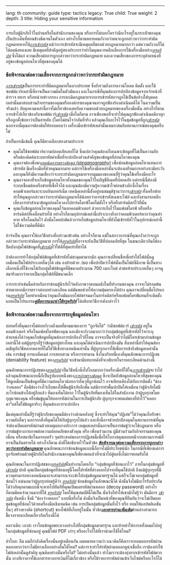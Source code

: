 

---

lang: th
community: guide
type: tactics
legacy: True
child: True
weight: 2
depth: 3
title: Hiding your sensitive information

---

การเก็บตู้นิรภัยไว้ในบ้านหรือในสำนักงานของคุณ หรือการไม่บอกใครว่ามีอะไรอยู่ในกระเป๋าของคุณ เป็นประเด็นที่ค่อนข้างชัดเจนในตัวเอง อย่างไรก็ตามหลายคนกังวลว่าตนจะถูกกล่าวหาว่ากระทำผิดกฎหมายหากใช้[*การเข้ารหัส*](/th/glossary#Encryption) แม้ว่าการเข้ารหัสจะมีเหตุผลที่ชอบด้วยกฏหมายมากกว่า แต่ความกังวลก็ไม่ได้ลดน้อยลงเลย มีเหตุผลที่สำคัญอยู่สองประการว่าทำไมคุณควรหลีกเลี่ยงการใช้เครื่องมืออย่าง[*ทรูคริปท์*](/th/glossary#TrueCrypt) ซึ่งได้แก่ ความเสี่ยงต่อการถูกกล่าวหาว่ากระทำผิดกฎหมาย และความเสี่ยงของการระบุตำแหน่งที่อยู่ของข้อมูลอ่อนไหวที่สุดของคุณได้

### ข้อพิจารณาต่อความเสี่ยงจากการถูกกล่าวหาว่ากระทำผิดกฎหมาย ###

[*การเข้ารหัส*](/th/glossary#Encryption)เป็นการกระทำที่ผิดกฎหมายในบางประเทศ ซึ่งยังรวมถึงการดาวน์โหลด ติดตั้ง และใช้ซอฟต์แวร์เหล่านี้ที่อาจเป็นความผิดในตัวมันเอง และในกรณีที่คุณต้องการปกป้องข้อมูลจากเจ้าหน้าที่ตำรวจ ทหาร หรือหน่วยข่าวกรอง การละเมิดกฎหมายจากการเข้ารหัสอาจถูกใช้เป็นข้ออ้างให้บุคคลเหล่านั้นมาสอบสวนกิจกรรมของคุณหรือองค์กรของคุณจนอาจถูกฟ้องร้องดำเนินคดีได้ ในความเป็นจริงแล้ว ภัยคุกคามเหล่านี้อาจไม่เกี่ยวข้องเลยกับความชอบด้วยกฎหมายของเครื่องมือนั้น อย่างไรก็ตาม การเข้าไปเกี่ยวข้องกับซอฟต์แวร์[*เข้ารหัส*](/th/glossary#Encryption) เมื่อใดก็ตาม อาจเพียงพอที่จะทำให้คุณถูกฟ้องดำเนินคดีอาญาหรือถูกตั้งข้อหาว่าเป็นสายลับ (โดยไม่สนใจว่าอันที่จริง แล้วคุณเก็บอะไรไว้ในชุดข้อมูลที่ถูก[*เข้ารหัส*](/th/glossary#Encryption) นอกจากนี้คุณอาจต้องคิดให้รอบคอบว่า เครื่องมือเข้ารหัสเหล่านั้นเหมาะสมกับสถานการณ์ของคุณหรือไม่

ถ้าเป็นกรณีเช่นนี้ คุณก็มีทางเลือกสองสามประการ

- คุณไม่ใช้ซอฟต์แวร์ความปลอดภัยเลยก็ได้ ซึ่งแปลว่าคุณต้องเก็บเฉพาะข้อมูลที่ไม่เป็นความลับ หรือต้องคิดค้นระบบรหัสคำเพื่อที่จะปกป้องส่วนสำคัญของข้อมูลที่อ่อนไหวของคุณ 
- คุณอาจต้องพึ่งพา[*เทคนิคการพรางข้อมูล (steganography)*](/th/glossary#Steganography) เพื่อซ่อนข้อมูลอ่อนไหวแทนการเข้ารหัส มีเครื่องมือที่ช่วยคุณมากมาย แต่การใช้เครื่องมือเหล่านั้นจะต้องเตรียมการอย่างระมัดระวัง และคุณก็ยังมีความเสี่ยงว่าจะกระทำผิดกฎหมายจากมุมมองของคนที่รู้ว่าคุณใช้เครื่องมืออะไร
- คุณอาจลองที่จะเก็บข้อมูลอ่อนไหวทั้งหมดของคุณไว้ในบัญชีอีเมลที่ปลอดภัย แต่กรณีนี้ต้องมีระบบเชื่อมต่อเครือข่ายที่เชื่อใจได้ และคุณต้องมีความรู้ความเข้าใจค่อนข้างลึกซึ้งในเรื่องคอมพิวเตอร์และระบบอินเทอร์เน็ต เทคนิคเหล่านี้ตั้งอยู่บนสมมุติฐานว่าการ[*เข้ารหัส*](/th/glossary#Encryption) ทั้งเครือข่ายทำให้คุณถูกกล่าวหาว่ากระทำผิดกฎหมายได้น้อยกว่าการเข้ารหัสเฉพาะไฟล์ และยังสามารถหลีกเลี่ยงการทำสำเนาข้อมูลอ่อนไหวลงไปฮาร์ดไดรฟ์โดยไม่ตั้งใจ หรือทิ้งฮาร์ดดิสก์ไว้ที่นั่น
- คุณเก็บข้อมูลอ่อนไหวของคุณไว้นอกคอมพิวเตอร์ ด้วยการเก็บไว้ในแฟลชไดรฟ์ หรือหรือฮาร์ดดิสก์ที่เคลื่อนย้ายได้ อย่างไรก็ตามอุปกรณ์เหล่านี้เปราะบางยิ่งกว่าคอมพิวเตอร์หากว่าคุณทำหาย หรือโดนยึดไว้ ดังนั้นโดยปกติแล้วการเก็บข้อมูลอ่อนไหวที่ยังไม่เข้ารหัสไว้ในอุปกรณ์เหล่านี้ไม่ใช่ความคิดที่ดีนัก
	
ถ้าจำเป็น คุณอาจใช้กลวิธีอย่างที่กล่าวมาข้างต้น อย่างไรก็ตาม แม้ในสภาวการณ์ที่คุณกงัวลว่าจะถูกกล่าวหาว่ากระทำผิดกฎหมาย การใช้[*ทรูคริปท์*](/th/glossary#TrueCrypt)ก็อาจจะยังเป็นวิธีที่ปลอดภัยที่สุด ในขณะเดียวกันก็ต้องปิดบังกลุ่มไฟล์ข้อมูลที่[*เข้ารหัส*](/th/glossary#Encryption)ไว้ให้ดีที่สุดเท่าที่ทำได้

ถ้าต้องการทำให้กลุ่มไฟล์ข้อมูลที่เข้ารหัสไม่สะดุดตามากนัก คุณอาจเปลี่ยนชื่อเพื่อทำให้ไฟล์นั้นดูเหมือนเป็นไฟล์ประเภทอื่นๆได้ เช่น ลงท้ายด้วย .iso เพื่อปกปิดว่าไฟล์นั้นเป็นไฟล์ซีดีภาพ นี่เป็นทางเลือกหนี่งที่ใช้งานได้กับกลุ่มไฟล์ข้อมูลที่มีขนาดประมาณ 700 เมกะไบต์ คำต่อท้ายประเภทอื่นๆ อาจดูสมจริงมากว่าหากเป็นกลุ่มไฟล์ที่มีขนาดเล็ก

การกระทำเช่นนี้คล้ายกับการซ่อนตู้นิรภัยไว้หลังภาพวาดบนผนังในที่ทำงานของคุณ อาจจะไม่รอดพ้นสายตาหากมีการตรวจสอบอย่างละเอียด แต่มันพอช่วยให้ความคุ้มครองได้บ้าง คุณอาจเปลี่ยนชื่อโปรแกรม[*ทรูคริปท์*](/th/glossary#TrueCrypt) โดยทำเหมือนว่าคุณเก็บมันแบบไฟล์ธรรมดาในฮาร์ดดิสก์หรือแฟลชไดรฟ์แทนที่จะติดตั้งแบบเป็นโปรแกรม[***คู่มือการแนะนำใช้ทรูคริปท์***](/th/truecrypt_main) ได้อธิบายวิธีการดังกล่าวไว้

### ข้อพิจารณาต่อความเสี่ยงจากการระบุข้อมูลอ่อนไหว ###

บ่อยครั้งที่คุณอาจไม่ค่อยกังวลถึงผลที่ตามมาของการ “ถูกจับได้” ว่ามีซอฟต์แวร์ [*เข้ารหัส*](/th/glossary#Encryption) อยู่ในคอมพิวเตอร์ หรือในแฟลชไดรฟ์ของคุณ และมักจะกังวลมากกว่าว่ากลุ่มข้อมูลที่เข้ารหัสไว้จะระบุตำแหน่งได้ว่าคุณเก็บข้อมูลที่คุณต้องการปกป้องไว้ที่ไหน อาจจะเป็นจริงที่ว่าไม่มีใครเข้ามาอ่านข้อมูลเหล่านี้ได้ แต่ผู้บุกรุกก็รู้ว่าข้อมูลอยู่ตรงไหน และคุณได้ดำเนินการปกป้องมัน สิ่งเหล่านี้ทำให้คุณต้องเผชิญกับวิธีหลากหลายที่ไม่ใช่วิธีเชิงทางเทคนิคเท่านั้น ที่ผู้บุกรุกอาจใช้เพื่อการเข้าถึงข้อมูลเหล่านั้น เช่น การข่มขู่ การแบล็คเมล์ การสอบสวน หรือการทรมาน ซึ่งในบริบทนี้เองที่คุณลักษณะการปฏิเสธ (deniability feature) ของ[*ทรูคริปท์*](/th/glossary#TrueCrypt) จะเข้ามามีบทบาทดังที่จะอธิบายในรายละเอียดด้านล่างนี้

คุณลักษณะการปฏิเสธของ[*ทรูคริปท์*](/th/glossary#TrueCrypt) เป็นวิธีหนึ่งซึ่งไปไกลมากกว่าเครื่องมือที่ใช้ใน[*การเข้ารหัส*](/th/glossary#Encryption)จะว่าไปแล้วคุณลักษณะแบบนี้ก็เป็นรูปแบบหนึ่งของ[*การอำพรางข้อมูล*](/th/glossary#Steganography) ซึ่งจะปิดบังข้อมูลอ่อนไหวที่สุดของคุณให้ดูเหมือนเป็นข้อมูลที่มีความอ่อนไหวน้อยกว่าอื่นๆที่ถูกซ่อนไว้ อาจเทียบเคียงได้กับการติดตั้ง “ช่องว่างหลอก” คือมีช่องว่างไว้เก็บของใต้พื้นตู้นิรภัยอีกชั้น แต่มีการทำพื้นปกปิดให้เหมือนว่าตู้นิรภัยไม่มีอะไรซ่อนข้างใต้อยู่อีกแล้ว ที่มองเห็นได้ยาก ไว้ในตู้นิรภัยที่มองเห็นได้ในสำนักงาน ถ้าผู้บุกรุกขโมยกุญแจของคุณ หรือข่มขู่คุณให้บอกรหัสผ่านในการเปิดตู้นิรภัย ผู้บุกรุกจะพบแต่ของที่ทำไว้”หลอกตา”แต่ไม่ใช่ข้อมูลจริงๆ ที่คุณต้องการจะปกป้อง

มีแค่คุณเท่านั้นที่รู้ว่าตู้นิรภัยของคุณมีช่องว่างด้านหลังอยู่ ซึ่งจะทำให้คุณ“ปฏิเสธ”ได้ว่าคุณเก็บรักษาความลับอื่นๆ นอกจากสิ่งที่คุณได้ให้กับผู้บุกรุกไปแล้ว และสิ่งนี้อาจช่วยปกป้องคุณในสถานการณ์ที่คุณจำต้องเปิดเผยรหัสผ่านด้วยเหตุผลบางประการ เหตุผลเหล่านั้นอาจเป็นการข่มขู่ว่าจะใช้กฎหมาย หรือการข่มขู่ทางกายภาพต่อความปลอดภัยของตัวคุณ หรือ เพื่อนร่วมงาน ผู้มีส่วนร่วมกับกิจกรรมของคุณ เพื่อน หรือสมาชิกในครอบครัว จุดประสงค์ของการปฏิเสธนี้เพื่อให้โอกาสคุณหลบหนีจากสถานการณ์ที่อาจเป็นอันตรายได้ อย่างไรก็ตาม ดังที่ได้อธิบายไว้ในหัวข้อ [***ข้อพิจารณาต่อความเสี่ยงจากการถูกกล่าวหาว่ากระทำผิดกฎหมาย***](#Considering_the_risk_of_self-incrimination) คุณลักษณะการซ่อนข้อมูลแบบนี้ก็อาจไม่มีประโยชน์นัก ในกรณีที่เพียงแค่การถูกจับพร้อมด้วยตู้นิรภัยในสำนักงานของคุณก็เพียงพอแล้วที่จะนำไปสู่ผลซึ่งไม่อาจยอมรับได้

คุณลักษณะในการปฏิเสธของ[*ทรูคริปท์*](/th/glossary#TrueCrypt)นั้นทำงานโดยเก็บ “กลุ่มข้อมูลที่ซ่อนเอาไว้” ภายในกลุ่มข้อมูลที่[*เข้ารหัส*](/th/glossary#Encryption) ปกติ คุณเปิดกลุ่มข้อมูลที่ซ่อนอยู่นี้โดยใส่รหัสที่ต่างออกไปจากที่คุณใช้ปกติ ถึงแม้ผู้บุกรุกที่มีความสามารถทางเทคนิคมากจะสามารถเจาะเข้าไปกลุ่มข้อมูลมาตรฐานได้ แต่ก็จะไม่เจอกลุ่มข้อมูลที่ซ่อนไว้ แน่นอนว่าผู้บุกรุกย่อมรู้ดีว่า [*ทรูคริปท์*](/th/glossary#TrueCrypt) ซ่อนข้อมูลในลักษณะนี้ได้ ดังนั้นจึงไม่มีอะไรรับประกันได้ว่าภัยคุกคามแบบนี้จะหายไปทันทีที่คุณเปิดเผยรหัสผ่านหลอก (decoy password) อย่างไรก็ตามมีคนจำนวนมากที่ใช้ [*ทรูคริปท์*](/th/glossary#TrueCrypt) โดยใช้คุณสมบัตินี้ไม่เป็น นั่นจึงก็ทำให้เขามักไม่รู้ว่า มันมีการ [*เข้ารหัส*](/th/glossary#Encryption) อันหนึ่ง ซึ่งมี “ช่องว่างหลอก” แบบนี้หรือไม่ ดังนั้นจึงเป็นหน้าที่ของคุณที่ยืนยันว่าจะไม่เปิดเผยชุดข้อมูลที่ซ่อนไว้ด้วยเครื่องมือเชิงเทคนิค เช่น การเปิดกลุ่มข้อมูลนั้นทิ้งไว้ หรือ ยอมให้แอปพลิเคชันอื่นๆ สร้างทางลัด (shortcut) ของไฟล์ที่เก็บอยู่ในนั้น หัวข้อ[***เอกสารอ่านเพิ่มเติม***](/th/chapter_4_3)ด้านล่างสามารถชี้แจงรายละเอียดเกี่ยวกับเรื่องนี้ได้ 

<div class="background" markdown="1">
คลาวเดีย: เอาล่ะ เราโยนข้อมูลขยะบางอย่างไปที่กลุ่มข้อมูลมาตรฐาน และย้ายคำให้การลทั้งหมดไปอยู่ในกลุ่มข้อมูลที่ซ่อนอยู่ คุณมีไฟล์ PDF เก่าๆ หรืออะไรก็ได้ที่เรานำมาใช้ได้ไหม?

ปาโบล: อืม ผมก็กำลังคิดเรื่องนั้นอยู่เหมือนกัน ผมหมายความว่า แนวคิดก็คือเราจะยอมบอกรหัสผ่านหลอกหากว่าเราไม่มีทางเลือกอย่างอื่นใช่ไหม? แต่การจะทำให้รหัสผ่านหลอกดูน่าเชื่อถือ เราต้องทำให้ไฟล์เหล่านั้นดูสำคัญ คุณคิดอย่างนั้นหรือไม่? ไม่อย่างนั้นแล้ว ทำไมเราจะต้องยุ่งยากเข้ารหัสไฟล์พวกนั้น บางทีเราอาจใช้เอกสารทางการเงินที่ไม่เกี่ยวข้อง หรือใช้รายการรหัสผ่านเข้าเว็บไซต์หรืออะไรก็ได้
</div>

